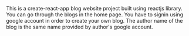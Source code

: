 This is a create-react-app blog website project built using reactjs library.
You can go through the blogs in the home page.
You have to signin using google account in order to create your own blog.
The author name of the blog is the same name provided by author's google account.

